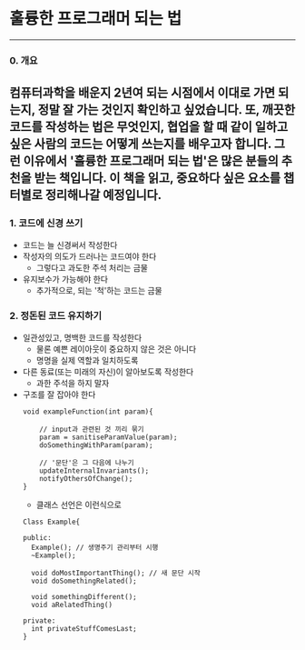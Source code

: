 # 훌륭한 프로그래머 되는 법
---

### 0. 개요

컴퓨터과학을 배운지 2년여 되는 시점에서 이대로 가면 되는지, 정말 잘 가는 것인지 확인하고 싶었습니다. 또, 깨끗한 코드를 작성하는 법은 무엇인지, 협업을 할 때 같이 일하고 싶은 사람의 코드는 어떻게 쓰는지를 배우고자 합니다. 그런 이유에서 '훌륭한 프로그래머 되는 법'은 많은 분들의 추천을 받는 책입니다. 이 책을 읽고, 중요하다 싶은 요소를 챕터별로 정리해나갈 예정입니다.
---

### 1. 코드에 신경 쓰기
- 코드는 늘 신경써서 작성한다
- 작성자의 의도가 드러나는 코드여야 한다
  * 그렇다고 과도한 주석 처리는 금물
- 유지보수가 가능해야 한다
  * 추가적으로, 되는 '척'하는 코드는 금물

### 2. 정돈된 코드 유지하기
- 일관성있고, 명백한 코드를 작성한다
  * 물론 예쁜 레이아웃이 중요하지 않은 것은 아니다
  * 명명을 실제 역할과 일치하도록
- 다른 동료(또는 미래의 자신)이 알아보도록 작성한다
  * 과한 주석을 하지 말자
- 구조를 잘 잡아야 한다
  ```
  void exampleFunction(int param){
  
      // input과 관련된 것 끼리 묶기
      param = sanitiseParamValue(param);
      doSomethingWithParam(param);
  
      // '문단'은 그 다음에 나누기
      updateInternalInvariants();
      notifyOthersOfChange();
  }
  ```
  * 클래스 선언은 이런식으로
  ```
  Class Example{
  
  public:
    Example(); // 생명주기 관리부터 시행
    ~Example();
  
    void doMostImportantThing(); // 새 문단 시작
    void doSomethingRelated();
    
    void somethingDifferent();
    void aRelatedThing()
    
  private:
    int privateStuffComesLast;
  }
  ```
    
